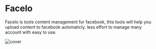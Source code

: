 # Facelo
Facelo is tools content management for facebook, this tools will help you upload content to facebook automaticly. less effort to manage many account with easy to use.

![cover](https://github.com/user-attachments/assets/81e24c51-92ab-4b5d-bede-f97077b64a66)
